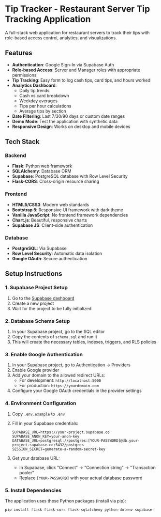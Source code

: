 # Tip Tracker - Restaurant Server Tip Tracking Application

A full-stack web application for restaurant servers to track their tips with role-based access control, analytics, and visualizations.

## Features

- **Authentication**: Google Sign-In via Supabase Auth
- **Role-based Access**: Server and Manager roles with appropriate permissions
- **Tip Tracking**: Easy form to log cash tips, card tips, and hours worked
- **Analytics Dashboard**: 
  - Daily tip trends
  - Cash vs card breakdown
  - Weekday averages
  - Tips per hour calculations
  - Average tips by section
- **Date Filtering**: Last 7/30/90 days or custom date ranges
- **Demo Mode**: Test the application with synthetic data
- **Responsive Design**: Works on desktop and mobile devices

## Tech Stack

### Backend
- **Flask**: Python web framework
- **SQLAlchemy**: Database ORM
- **Supabase**: PostgreSQL database with Row Level Security
- **Flask-CORS**: Cross-origin resource sharing

### Frontend
- **HTML5/CSS3**: Modern web standards
- **Bootstrap 5**: Responsive UI framework with dark theme
- **Vanilla JavaScript**: No frontend framework dependencies
- **Chart.js**: Beautiful, responsive charts
- **Supabase JS**: Client-side authentication

### Database
- **PostgreSQL**: Via Supabase
- **Row Level Security**: Automatic data isolation
- **Google OAuth**: Secure authentication

## Setup Instructions

### 1. Supabase Project Setup

1. Go to the [Supabase dashboard](https://supabase.com/dashboard/projects)
2. Create a new project
3. Wait for the project to be fully initialized

### 2. Database Schema Setup

1. In your Supabase project, go to the SQL editor
2. Copy the contents of `schema.sql` and run it
3. This will create the necessary tables, indexes, triggers, and RLS policies

### 3. Enable Google Authentication

1. In your Supabase project, go to Authentication → Providers
2. Enable Google provider
3. Add your domain to the allowed redirect URLs:
   - For development: `http://localhost:5000`
   - For production: `https://yourdomain.com`
4. Configure your Google OAuth credentials in the provider settings

### 4. Environment Configuration

1. Copy `.env.example` to `.env`
2. Fill in your Supabase credentials:
   ```env
   SUPABASE_URL=https://your-project.supabase.co
   SUPABASE_ANON_KEY=your-anon-key
   DATABASE_URL=postgresql://postgres:[YOUR-PASSWORD]@db.your-project.supabase.co:5432/postgres
   SESSION_SECRET=generate-a-random-secret-key
   ```

3. Get your database URL:
   - In Supabase, click "Connect" → "Connection string" → "Transaction pooler"
   - Replace `[YOUR-PASSWORD]` with your actual database password

### 5. Install Dependencies

The application uses these Python packages (install via pip):
```bash
pip install flask flask-cors flask-sqlalchemy python-dotenv supabase
